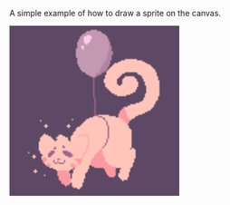 A simple example of how to draw a sprite on the canvas.

<img width="300" height="300" src="./assets/cat.png" alt="Pixel art of a cartoon cat being lifted up by a balloon." >
